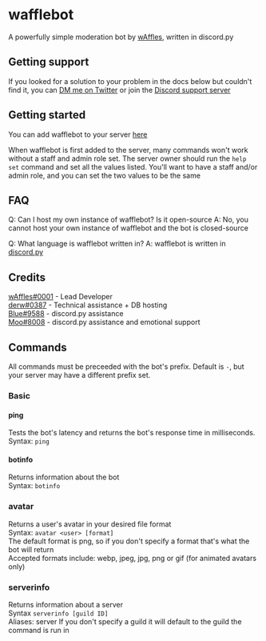 # wafflebot

A powerfully simple moderation bot by [wAffles](https://bensonkitia.me), written in discord.py

## Getting support

If you looked for a solution to your problem in the docs below but couldn't find it, you can [DM me on Twitter](https://twitter.com/bensonkitia) or join the [Discord support server](https://discord.gg/zrBqN2v)

## Getting started

You can add wafflebot to your server [here](https://discord.com/oauth2/authorize?client_id=582380938667884548&permissions=8&scope=bot)  

When wafflebot is first added to the server, many commands won't work without a staff and admin role set. The server owner should run the `help set` command and set all the values listed. You'll want to have a staff and/or admin role, and you can set the two values to be the same

## FAQ

Q: Can I host my own instance of wafflebot? Is it open-source
A: No, you cannot host your own instance of wafflebot and the bot is closed-source  

Q: What language is wafflebot written in?
A: wafflebot is written in [discord.py](https://github.com/Rapptz/discord.py)  

## Credits  
[wAffles#0001](https://bensonkitia.me) - Lead Developer  
[derw#0387](https://derw.xyz) - Technical assistance + DB hosting  
[Blue#9588](https://nambiar.dev) - discord.py assistance  
[Moo#8008](https://twitter.com/TwoOneOink) - discord.py assistance and emotional support  

## Commands

All commands must be preceeded with the bot's prefix. Default is `-`, but your server may have a different prefix set.

### Basic

#### ping

Tests the bot's latency and returns the bot's response time in milliseconds.  
Syntax: `ping`

#### botinfo

Returns information about the bot  
Syntax: `botinfo`

### avatar

Returns a user's avatar in your desired file format  
Syntax: `avatar <user> [format]`  
The default format is png, so if you don't specify a format that's what the bot will return  
Accepted formats include: webp, jpeg, jpg, png or gif (for animated avatars only)

### serverinfo 

Returns information about a server  
Syntax `serverinfo [guild ID]`  
Aliases: server
If you don't specify a guild it will default to the guild the command is run in